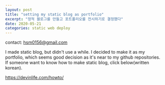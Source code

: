 ```yaml
---
layout: post
title: "setting my static blog as portfolio"
excerpt: "정적 블로그를 만들고 포트폴리오를 전시하기로 결정했다"
date: 2020-05-21
categories: static web deploy 
---
```

contact: hsm0156@gmail.com

I made static blog, but didn't use a while. 
I decided to make it as my portfolio, which seems good decision as it's near to my github repositories.
If someone want to know how to make static blog, click below(written korean).

<https://devinlife.com/howto/>

